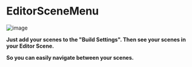 # EditorSceneMenu
![image](https://github.com/user-attachments/assets/016a3cfc-0401-4dbe-b10d-ccd8643464f6)

**Just add your scenes to the "Build Settings". Then see your scenes in your Editor Scene.**

**So you can easily navigate between your scenes.**
